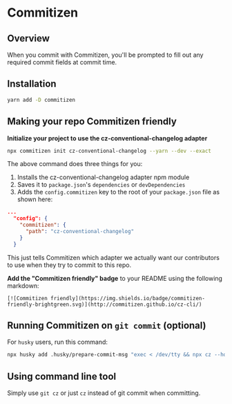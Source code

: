# Commitizen

## Overview

When you commit with Commitizen, you'll be prompted to fill out any required commit fields at commit time.

## Installation

```bash
yarn add -D commitizen
```

## Making your repo Commitizen friendly

**Initialize your project to use the cz-conventional-changelog adapter**

```bash
npx commitizen init cz-conventional-changelog --yarn --dev --exact
```

The above command does three things for you:

1. Installs the cz-conventional-changelog adapter npm module
2. Saves it to `package.json`'s `dependencies` or `devDependencies`
3. Adds the `config.commitizen` key to the root of your `package.json` file as shown here:

```json
...
  "config": {
    "commitizen": {
      "path": "cz-conventional-changelog"
    }
  }
```

This just tells Commitizen which adapter we actually want our contributors to use when they try to commit to this repo.


**Add the "Commitizen friendly" badge** to your README using the following markdown:

```
[![Commitizen friendly](https://img.shields.io/badge/commitizen-friendly-brightgreen.svg)](http://commitizen.github.io/cz-cli/)
```


## Running Commitizen on `git commit` (optional)

For `husky` users, run this command:

```bash
npx husky add .husky/prepare-commit-msg "exec < /dev/tty && npx cz --hook || true"
```


## Using command line tool

Simply use `git cz` or just `cz` instead of git commit when committing.
